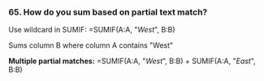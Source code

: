 ### 65. **How do you sum based on partial text match?**

Use wildcard in SUMIF:
=SUMIF(A:A, "*West*", B:B)

Sums column B where column A contains "West"

**Multiple partial matches:**
=SUMIF(A:A, "*West*", B:B) + SUMIF(A:A, "*East*", B:B)
